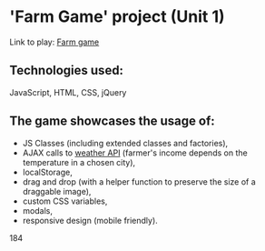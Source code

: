 # 'Farm Game' project (Unit 1)
Link to play: [Farm game](https://romanbogatikov.github.io/farmgame/index.html)

## Technologies used:
JavaScript, HTML, CSS, jQuery

## The game showcases the usage of:
* JS Classes (including extended classes and factories),
* AJAX calls to [weather API](https://openweathermap.org/api) (farmer's income depends on the temperature in a chosen city),
* localStorage,
* drag and drop (with a helper function to preserve the size of a draggable image),
* custom CSS variables,
* modals,
* responsive design (mobile friendly).

184
